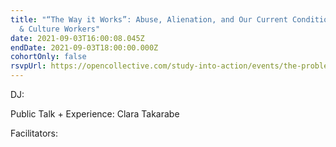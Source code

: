 ```yaml
---
title: "“The Way it Works”: Abuse, Alienation, and Our Current Condition as Arts
  & Culture Workers"
date: 2021-09-03T16:00:08.045Z
endDate: 2021-09-03T18:00:00.000Z
cohortOnly: false
rsvpUrl: https://opencollective.com/study-into-action/events/the-problem-clara-takarabe-4e439c7f
---
```


DJ:

Public Talk + Experience: Clara Takarabe

Facilitators:
